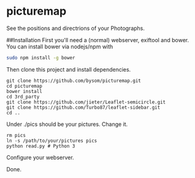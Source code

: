 picturemap
==========

See the positions and directrions of your Photographs.

##Installation
First you'll need a (normal) webserver, exiftool and bower.
You can install bower via nodejs/npm with
```sh
sudo npm install -g bower
````

Then clone this project and install dependencies.
```
git clone https://github.com/bysom/picturemap.git
cd picturemap
bower install
cd 3rd_party
git clone https://github.com/jieter/Leaflet-semicircle.git
git clone https://github.com/Turbo87/leaflet-sidebar.git
cd ..
```
Under ./pics should be your pictures. Change it.

```
rm pics
ln -s /path/to/your/pictures pics
python read.py # Python 3
```
Configure your webserver.

Done.
